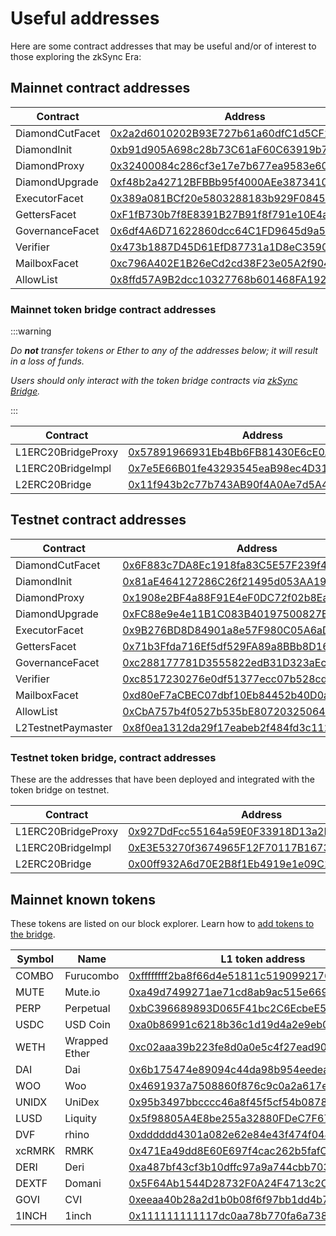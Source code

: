 # Useful addresses

Here are some contract addresses that may be useful and/or of interest to those exploring the zkSync Era:

## Mainnet contract addresses

| Contract        | Address                                                                                                                    |
| --------------- | -------------------------------------------------------------------------------------------------------------------------- |
| DiamondCutFacet | [0x2a2d6010202B93E727b61a60dfC1d5CF2707c1CE](https://etherscan.io/address/0x2a2d6010202B93E727b61a60dfC1d5CF2707c1CE#code) |
| DiamondInit     | [0xb91d905A698c28b73C61aF60C63919b754FCF4DE](https://etherscan.io/address/0xb91d905A698c28b73C61aF60C63919b754FCF4DE#code) |
| DiamondProxy    | [0x32400084c286cf3e17e7b677ea9583e60a000324](https://etherscan.io/address/0x32400084c286cf3e17e7b677ea9583e60a000324#code) |
| DiamondUpgrade  | [0xf48b2a42712BFBBb95f4000AEe3873410DC0546F](https://etherscan.io/address/0xf48b2a42712BFBBb95f4000AEe3873410DC0546F#code) |
| ExecutorFacet   | [0x389a081BCf20e5803288183b929F08458F1d863D](https://etherscan.io/address/0x389a081BCf20e5803288183b929F08458F1d863D#code) |
| GettersFacet    | [0xF1fB730b7f8E8391B27B91f8f791e10E4a53CEcc](https://etherscan.io/address/0xF1fB730b7f8E8391B27B91f8f791e10E4a53CEcc#code) |
| GovernanceFacet | [0x6df4A6D71622860dcc64C1FD9645d9a5BE96f088](https://etherscan.io/address/0x6df4A6D71622860dcc64C1FD9645d9a5BE96f088#code) |
| Verifier        | [0x473b1887D45D61EfD87731a1D8eC3590b93c565d](https://etherscan.io/address/0x473b1887D45D61EfD87731a1D8eC3590b93c565d#code) |
| MailboxFacet    | [0xc796A402E1B26eCd2cd38F23e05A2f904504ec89](https://etherscan.io/address/0xc796A402E1B26eCd2cd38F23e05A2f904504ec89#code) |
| AllowList       | [0x8ffd57A9B2dcc10327768b601468FA192adC5C86](https://etherscan.io/address/0x8ffd57A9B2dcc10327768b601468FA192adC5C86#code) |

### Mainnet token bridge contract addresses

:::warning

_Do **not** transfer tokens or Ether to any of the addresses below; it will result in a loss of funds._

_Users should only interact with the token bridge contracts via [zkSync Bridge](https://bridge.zksync.io/)._

:::

| Contract           | Address                                                                                                                     |
| ------------------ | --------------------------------------------------------------------------------------------------------------------------- |
| L1ERC20BridgeProxy | [0x57891966931Eb4Bb6FB81430E6cE0A03AAbDe063](https://etherscan.io/address/0x57891966931Eb4Bb6FB81430E6cE0A03AAbDe063#code)  |
| L1ERC20BridgeImpl  | [0x7e5E66B01fe43293545eaB98ec4D31784A5Efa84](https://etherscan.io/address/0x7e5E66B01fe43293545eaB98ec4D31784A5Efa84#code)  |
| L2ERC20Bridge      | [0x11f943b2c77b743AB90f4A0Ae7d5A4e7FCA3E102](https://explorer.zksync.io/address/0x11f943b2c77b743AB90f4A0Ae7d5A4e7FCA3E102) |

## Testnet contract addresses

| Contract           | Address                                                                                                                                     |
| ------------------ | ------------------------------------------------------------------------------------------------------------------------------------------- |
| DiamondCutFacet    | [0x6F883c7DA8Ec1918fa83C5E57F239f47f03b135d](https://goerli.etherscan.io/address/0x6F883c7DA8Ec1918fa83C5E57F239f47f03b135d#code)           |
| DiamondInit        | [0x81aE464127286C26f21495d053AA19Eec708055F](https://goerli.etherscan.io/address/0x81aE464127286C26f21495d053AA19Eec708055F#code)           |
| DiamondProxy       | [0x1908e2BF4a88F91E4eF0DC72f02b8Ea36BEa2319](https://goerli.etherscan.io/address/0x1908e2BF4a88F91E4eF0DC72f02b8Ea36BEa2319#code)           |
| DiamondUpgrade     | [0xFC88e9e4e11B1C083B40197500827E1894d55a83](https://goerli.etherscan.io/address/0xFC88e9e4e11B1C083B40197500827E1894d55a83#code)           |
| ExecutorFacet      | [0x9B276BD8D84901a8e57F980C05A6aD7Fee5c241d](https://goerli.etherscan.io/address/0x9B276BD8D84901a8e57F980C05A6aD7Fee5c241d#code)           |
| GettersFacet       | [0x71b3Ffda716Ef5df529FA89a8BBb8D16676fD47f](https://goerli.etherscan.io/address/0x71b3Ffda716Ef5df529FA89a8BBb8D16676fD47f#code)           |
| GovernanceFacet    | [0xc288177781D3555822edB31D323aEcB6cFD849c7](https://goerli.etherscan.io/address/0xc288177781D3555822edB31D323aEcB6cFD849c7#code)           |
| Verifier           | [0xc8517230276e0df51377ecc07b528cd3ee083132](https://goerli.etherscan.io/address/0xc8517230276e0df51377ecc07b528cd3ee083132#code)           |
| MailboxFacet       | [0xd80eF7aCBEC07dbf10Eb84452b40D0a8882ADfB5](https://goerli.etherscan.io/address/0xd80eF7aCBEC07dbf10Eb84452b40D0a8882ADfB5#code)           |
| AllowList          | [0xCbA757b4f0527b535bE80720325064058FC4A306](https://goerli.etherscan.io/address/0xCbA757b4f0527b535bE80720325064058FC4A306#code)           |
| L2TestnetPaymaster | [0x8f0ea1312da29f17eabeb2f484fd3c112cccdd63](https://goerli.explorer.zksync.io/address/0x8f0ea1312da29f17eabeb2f484fd3c112cccdd63#contract) |

### Testnet token bridge, contract addresses

These are the addresses that have been deployed and integrated with the token bridge on testnet.

| Contract           | Address                                                                                                                            |
| ------------------ | ---------------------------------------------------------------------------------------------------------------------------------- |
| L1ERC20BridgeProxy | [0x927DdFcc55164a59E0F33918D13a2D559bC10ce7](https://goerli.etherscan.io/address/0x927DdFcc55164a59E0F33918D13a2D559bC10ce7#code)  |
| L1ERC20BridgeImpl  | [0xE3E53270f3674965F12F70117B16736232604e12](https://goerli.etherscan.io/address/0xE3E53270f3674965F12F70117B16736232604e12#code)  |
| L2ERC20Bridge      | [0x00ff932A6d70E2B8f1Eb4919e1e09C1923E7e57b](https://goerli.explorer.zksync.io/address/0x00ff932A6d70E2B8f1Eb4919e1e09C1923E7e57b) |

## Mainnet known tokens

These tokens are listed on our block explorer. Learn how to [add tokens to the bridge](../../reference/concepts/bridging-asset.md#add-tokens-to-the-bridge).

| Symbol | Name          | L1 token address                                                                                                      | L2 token address                                                                                                                     |
| ------ | ------------- | --------------------------------------------------------------------------------------------------------------------- | ------------------------------------------------------------------------------------------------------------------------------------ |
| COMBO  | Furucombo     | [0xffffffff2ba8f66d4e51811c5190992176930278](https://etherscan.io/address/0xffffffff2ba8f66d4e51811c5190992176930278) | [0xc2B13Bb90E33F1E191b8aA8F44Ce11534D5698E3](https://explorer.zksync.io/address/0xc2B13Bb90E33F1E191b8aA8F44Ce11534D5698E3#contract) |
| MUTE   | Mute.io       | [0xa49d7499271ae71cd8ab9ac515e6694c755d400c](https://etherscan.io/address/0xa49d7499271ae71cd8ab9ac515e6694c755d400c) | [0x0e97C7a0F8B2C9885C8ac9fC6136e829CbC21d42](https://explorer.zksync.io/address/0x0e97C7a0F8B2C9885C8ac9fC6136e829CbC21d42)          |
| PERP   | Perpetual     | [0xbC396689893D065F41bc2C6EcbeE5e0085233447](https://etherscan.io/address/0xbC396689893D065F41bc2C6EcbeE5e0085233447) | [0x42c1c56be243c250AB24D2ecdcC77F9cCAa59601](https://explorer.zksync.io/address/0x42c1c56be243c250AB24D2ecdcC77F9cCAa59601#contract) |
| USDC   | USD Coin      | [0xa0b86991c6218b36c1d19d4a2e9eb0ce3606eb48](https://etherscan.io/address/0xa0b86991c6218b36c1d19d4a2e9eb0ce3606eb48) | [0x3355df6D4c9C3035724Fd0e3914dE96A5a83aaf4](https://explorer.zksync.io/address/0x3355df6D4c9C3035724Fd0e3914dE96A5a83aaf4#contract) |
| WETH   | Wrapped Ether | [0xc02aaa39b223fe8d0a0e5c4f27ead9083c756cc2](https://etherscan.io/address/0xc02aaa39b223fe8d0a0e5c4f27ead9083c756cc2) | [0x5aea5775959fbc2557cc8789bc1bf90a239d9a91](https://explorer.zksync.io/address/0x5aea5775959fbc2557cc8789bc1bf90a239d9a91#contract) |
| DAI    | Dai           | [0x6b175474e89094c44da98b954eedeac495271d0f](https://etherscan.io/address/0x6b175474e89094c44da98b954eedeac495271d0f) | [0x4BEf76b6b7f2823C6c1f4FcfEACD85C24548ad7e](https://explorer.zksync.io/address/0x4BEf76b6b7f2823C6c1f4FcfEACD85C24548ad7e#contract) |
| WOO    | Woo           | [0x4691937a7508860f876c9c0a2a617e7d9e945d4b](https://etherscan.io/address/0x4691937a7508860f876c9c0a2a617e7d9e945d4b) | [0x9E22D758629761FC5708c171d06c2faBB60B5159](https://explorer.zksync.io/address/0x9E22D758629761FC5708c171d06c2faBB60B5159#contract) |
| UNIDX  | UniDex        | [0x95b3497bbcccc46a8f45f5cf54b0878b39f8d96c](https://etherscan.io/address/0x95b3497bbcccc46a8f45f5cf54b0878b39f8d96c) | [0xeE1E88eb20bECDebE1e88f50C9f8b1d72478f2d0](https://explorer.zksync.io/address/0xeE1E88eb20bECDebE1e88f50C9f8b1d72478f2d0#contract) |
| LUSD   | Liquity       | [0x5f98805A4E8be255a32880FDeC7F6728C6568bA0](https://etherscan.io/address/0x5f98805A4E8be255a32880FDeC7F6728C6568bA0) | [0x503234F203fC7Eb888EEC8513210612a43Cf6115](https://explorer.zksync.io/address/0x503234F203fC7Eb888EEC8513210612a43Cf6115#contract) |
| DVF    | rhino         | [0xdddddd4301a082e62e84e43f474f044423921918](https://etherscan.io/address/0xdddddd4301a082e62e84e43f474f044423921918) | [0x5aea5775959fbc2557cc8789bc1bf90a239d9a91](https://explorer.zksync.io/address/0xBbD1bA24d589C319C86519646817F2F153c9B716#contract) |
| xcRMRK | RMRK          | [0x471Ea49dd8E60E697f4cac262b5fafCc307506e4](https://etherscan.io/address/0x471Ea49dd8E60E697f4cac262b5fafCc307506e4) | [0x6F1A89C16a49549508a2b6D2ac6F34523AA2A545](https://explorer.zksync.io/address/0x6F1A89C16a49549508a2b6D2ac6F34523AA2A545#contract) |
| DERI   | Deri          | [0xa487bf43cf3b10dffc97a9a744cbb7036965d3b9](https://etherscan.io/address/0xa487bf43cf3b10dffc97a9a744cbb7036965d3b9) | [0x140D5bc5b62d6cB492B1A475127F50d531023803](https://explorer.zksync.io/address/0x140D5bc5b62d6cB492B1A475127F50d531023803#contract) |
| DEXTF  | Domani        | [0x5F64Ab1544D28732F0A24F4713c2C8ec0dA089f0](https://etherscan.io/address/0x5F64Ab1544D28732F0A24F4713c2C8ec0dA089f0) | [0x9929bCAC4417A21d7e6FC86F6Dae1Cc7f27A2e41](https://explorer.zksync.io/address/0x9929bCAC4417A21d7e6FC86F6Dae1Cc7f27A2e41#contract) |
| GOVI   | CVI           | [0xeeaa40b28a2d1b0b08f6f97bb1dd4b75316c6107](https://etherscan.io/address/0xeeaa40b28a2d1b0b08f6f97bb1dd4b75316c6107) | [0xD63eF5e9C628c8a0E8984CDfb7444AEE44B09044](https://explorer.zksync.io/address/0xD63eF5e9C628c8a0E8984CDfb7444AEE44B09044#contract) |
| 1INCH  | 1inch         | [0x111111111117dc0aa78b770fa6a738034120c302](https://etherscan.io/address/0x111111111117dc0aa78b770fa6a738034120c302) | [0x3f0B8B206A7FBdB3ecFc08c9407CA83F5aB1Ce59](https://explorer.zksync.io/address/0x3f0B8B206A7FBdB3ecFc08c9407CA83F5aB1Ce59#contract) |
